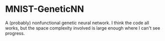 # MNIST-GeneticNN
A (probably) nonfunctional genetic neural network.
I think the code all works, but the space complexity involved is large enough where I can't see progress.
